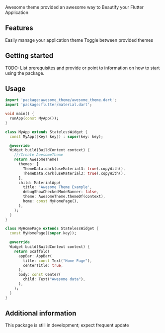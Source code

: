 <!--
This README describes the package. If you publish this package to pub.dev,
this README's contents appear on the landing page for your package.

For information about how to write a good package README, see the guide for
[writing package pages](https://dart.dev/guides/libraries/writing-package-pages).

For general information about developing packages, see the Dart guide for
[creating packages](https://dart.dev/guides/libraries/create-library-packages)
and the Flutter guide for
[developing packages and plugins](https://flutter.dev/developing-packages).
-->

Awesome theme provided an awesome way to Beautify your Flutter Application

## Features

Easily manage your application theme
Toggle between provided themes

## Getting started

TODO: List prerequisites and provide or point to information on how to
start using the package.

## Usage

```dart
import 'package:awesome_theme/awesome_theme.dart';
import 'package:flutter/material.dart';

void main() {
  runApp(const MyApp());
}

class MyApp extends StatelessWidget {
  const MyApp({Key? key}) : super(key: key);

  @override
  Widget build(BuildContext context) {
    ///Create AwesomeTheme
    return AwesomeTheme(
      themes: [
        ThemeData.dark(useMaterial3: true).copyWith(),
        ThemeData.dark(useMaterial3: true).copyWith(),
      ],
      child: MaterialApp(
        title: 'Awesome Theme Example',
        debugShowCheckedModeBanner: false,
        theme: AwesomeTheme.themeOf(context),
        home: const MyHomePage(),
      ),
    );
  }
}

class MyHomePage extends StatelessWidget {
  const MyHomePage({super.key});

  @override
  Widget build(BuildContext context) {
    return Scaffold(
      appBar: AppBar(
        title: const Text("Home Page"),
        centerTitle: true,
      ),
      body: const Center(
        child: Text("Awesome data"),
      ),
    );
  }
}

```

## Additional information

This package is still in development; expect frequent update

